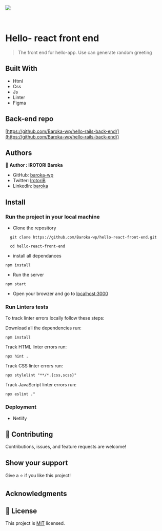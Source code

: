 ![](https://img.shields.io/badge/Microverse-blueviolet)

<br />

# Hello- react front end

> The front end for hello-app. Use can generate random greeting

## Built With

- Html
- Css
- Js
- Linter
- Figma

## Back-end repo
[https://github.com/Baroka-wp/hello-rails-back-end/](https://github.com/Baroka-wp/hello-rails-back-end/)

## Authors

👤 **Author : IROTORI Baroka**

- GitHub: [baroka-wp](https://github.com/Baroka-wp)
- Twitter: [IrotoriB](https://twitter.com/IrotoriB)
- LinkedIn: [baroka](www.linkedin.com/in/baroka)


## Install

### Run the project in your local machine

- Clone the repository
```
  git clone https://github.com/Baroka-wp/hello-react-front-end.git

  cd hello-react-front-end
```
- install all dependances

```
npm install
```

- Run the server

```
npm start
```
- Open your browzer and go to [localhost:3000](http://localhost:3000/)


### Run Linters tests
To track linter errors locally follow these steps:  

Download all the dependencies run:
```
npm install
```
Track HTML linter errors run:
```
npx hint .
```
Track CSS linter errors run:
```
npx stylelint "**/*.{css,scss}"
```
Track JavaScript linter errors run:
```
npx eslint ."
```

### Deployment
- Netlify 

## 🤝 Contributing

Contributions, issues, and feature requests are welcome!

## Show your support

Give a ⭐️ if you like this project!

## Acknowledgments


## 📝 License

This project is [MIT](./MIT.md) licensed.
